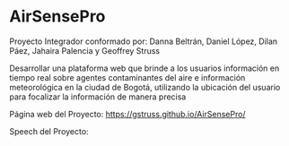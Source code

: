 # AirSensePro

Proyecto Integrador conformado por: Danna Beltrán, Daniel López, Dilan Páez, Jahaira Palencia y Geoffrey Struss

Desarrollar una plataforma web que brinde a los usuarios información en tiempo real sobre 
agentes contaminantes del aire e información meteorológica en la ciudad de Bogotá, 
utilizando la ubicación del usuario para focalizar la información de manera precisa

Página web del Proyecto: https://gstruss.github.io/AirSensePro/

Speech del Proyecto: 
